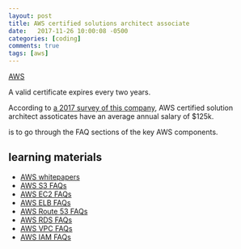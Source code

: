 ```yaml
---
layout: post
title: AWS certified solutions architect associate
date:   2017-11-26 10:00:08 -0500
categories: [coding]
comments: true
tags: [aws]
---
```



[AWS](https://aws.amazon.com/certification/certified-solutions-architect-associate/)

A valid certificate expires every two years.

According to [a 2017 survey of this company](https://www.globalknowledge.com/us-en/content/articles/top-paying-certifications/), AWS certified solution architect assoticates have an average annual salary of $125k.

is to go through the FAQ sections of the key AWS components.

## learning materials
* [AWS whitepapers](https://aws.amazon.com/whitepapers/)
* [AWS S3 FAQs](https://aws.amazon.com/s3/faqs/)
* [AWS EC2 FAQs](https://aws.amazon.com/ec2/faqs/)
* [AWS ELB FAQs](https://aws.amazon.com/elasticloadbalancing/faqs/)
* [AWS Route 53 FAQs](https://aws.amazon.com/route53/faqs/)
* [AWS RDS FAQs](https://aws.amazon.com/rds/faqs/)
* [AWS VPC FAQs](https://aws.amazon.com/vpc/faqs/)
* [AWS IAM FAQs](https://aws.amazon.com/iam/faqs/)
